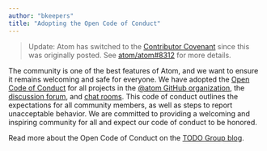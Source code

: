 ```yaml
---
author: "bkeepers"
title: "Adopting the Open Code of Conduct"
---
```


> Update: Atom has switched to the [Contributor Covenant](http://contributor-covenant.org/version/1/2/0) since this was originally posted. See [atom/atom#8312](https://github.com/atom/atom/pull/8312) for more details.

<!--more-->

The community is one of the best features of Atom, and we want to ensure it remains welcoming and safe for everyone. We have adopted the [Open Code of Conduct](http://todogroup.org/opencodeofconduct/#Atom/opensource@github.com) for all projects in the [@atom GitHub organization](https://github.com/atom), the [discussion forum](https://discuss.atom.io/), and [chat rooms](http://atom-slack.herokuapp.com/). This code of conduct outlines the expectations for all community members, as well as steps to report unacceptable behavior. We are committed to providing a welcoming and inspiring community for all and expect our code of conduct to be honored.

Read more about the Open Code of Conduct on the [TODO Group blog](http://todogroup.org/blog/open-code-of-conduct/).
